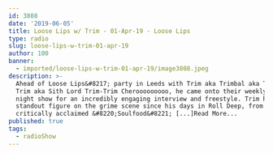 ```yaml
---
id: 3808
date: '2019-06-05'
title: Loose Lips w/ Trim - 01-Apr-19 - Loose Lips
type: radio
slug: loose-lips-w-trim-01-apr-19
author: 100
banner:
  - imported/loose-lips-w-trim-01-apr-19/image3808.jpeg
description: >-
  Ahead of Loose Lips&#8217; party in Leeds with Trim aka Trimbal aka Taliban
  Trim aka Sith Lord Trim-Trim Cherooooooooo, he came onto their weekly Monday
  night show for an incredibly engaging interview and freestyle. Trim has been a
  standout figure on the grime scene since his days in Roll Deep, from the
  critically acclaimed &#8220;Soulfood&#8221; [...]Read More...
published: true
tags:
  - radioShow
---
```

